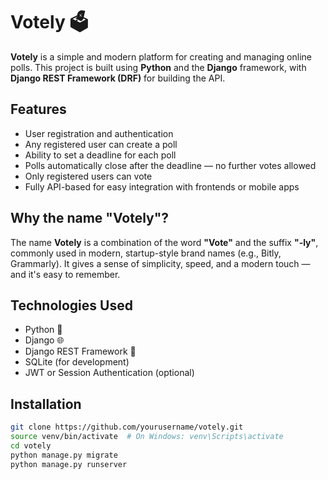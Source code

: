# Votely 🗳️

**Votely** is a simple and modern platform for creating and managing online polls. This project is built using **Python** and the **Django** framework, with **Django REST Framework (DRF)** for building the API.

## Features

- User registration and authentication
- Any registered user can create a poll
- Ability to set a deadline for each poll
- Polls automatically close after the deadline — no further votes allowed
- Only registered users can vote
- Fully API-based for easy integration with frontends or mobile apps

## Why the name "Votely"?

The name **Votely** is a combination of the word **"Vote"** and the suffix **"-ly"**, commonly used in modern, startup-style brand names (e.g., Bitly, Grammarly). It gives a sense of simplicity, speed, and a modern touch — and it's easy to remember.

## Technologies Used

- Python 🐍
- Django 🌐
- Django REST Framework 🔗
- SQLite (for development)
- JWT or Session Authentication (optional)

## Installation

```bash
git clone https://github.com/yourusername/votely.git
source venv/bin/activate  # On Windows: venv\Scripts\activate
cd votely
python manage.py migrate
python manage.py runserver
